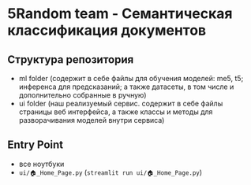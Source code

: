 # 5Random team - Семантическая классификация документов

## Структура репозитория
- ml folder (содержит в себе файлы для обучения моделей: me5, t5; инференса для предсказаний; а также датасеты, в том числе и дополнительно собранные в ручную)
- ui folder (наш реализуемый сервис. содержит в себе файлы страницы веб интерфейса, а также классы и методы для разворачивания моделей внутри сервиса)

## Entry Point
- все ноутбуки
- `ui/🏠_Home_Page.py` (`streamlit run ui/🏠_Home_Page.py`)
